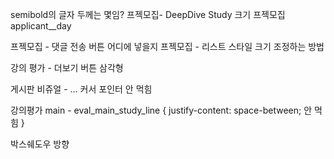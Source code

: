 




semibold의 글자 두께는 몇임?
프젝모집- DeepDive Study 크기
프젝모집applicant__day


프젝모집 - 댓글 전송 버튼 어디에 넣을지
프젝모집 - 리스트 스타일 크기 조정하는 방법


강의 평가 - 더보기 버튼 삼각형

게시판 비쥬얼 - ... 커서 포인터 안 먹힘


강의평가 main - eval_main_study_line {
    justify-content: space-between; 안 먹힘
}

박스쉐도우 방향